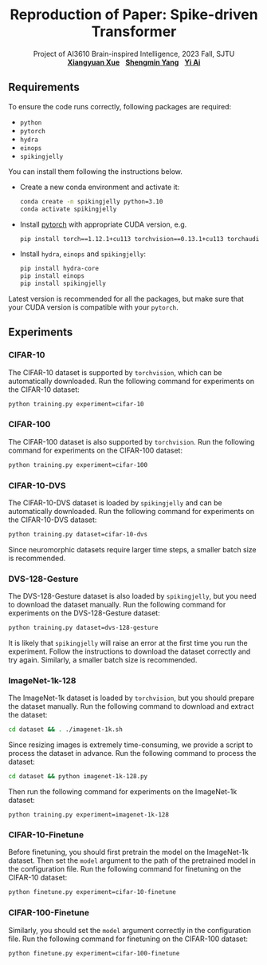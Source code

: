 <h1 align="center">
Reproduction of Paper: Spike-driven Transformer
</h1>
<p align="center">
    Project of AI3610 Brain-inspired Intelligence, 2023 Fall, SJTU
    <br />
    <a href="https://github.com/xxyQwQ"><strong>Xiangyuan Xue</strong></a>
    &nbsp;
    <a href="https://github.com/YsmmsY"><strong>Shengmin Yang</strong></a>
    &nbsp;
    <a href="https://github.com/Ark-ike"><strong>Yi Ai</strong></a>
    <br />
</p>

## Requirements

To ensure the code runs correctly, following packages are required:

* `python`
* `pytorch`
* `hydra`
* `einops`
* `spikingjelly`

You can install them following the instructions below.

* Create a new conda environment and activate it:
  
    ```bash
    conda create -n spikingjelly python=3.10
    conda activate spikingjelly
    ```

* Install [pytorch](https://pytorch.org/get-started/previous-versions/) with appropriate CUDA version, e.g.
  
    ```bash
    pip install torch==1.12.1+cu113 torchvision==0.13.1+cu113 torchaudio==0.12.1 --extra-index-url https://download.pytorch.org/whl/cu113
    ```

* Install `hydra`, `einops` and `spikingjelly`:
  
    ```bash
    pip install hydra-core
    pip install einops
    pip install spikingjelly
    ```

Latest version is recommended for all the packages, but make sure that your CUDA version is compatible with your `pytorch`.

## Experiments

### CIFAR-10

The CIFAR-10 dataset is supported by `torchvision`, which can be automatically downloaded. Run the following command for experiments on the CIFAR-10 dataset:

```bash
python training.py experiment=cifar-10
```

### CIFAR-100

The CIFAR-100 dataset is also supported by `torchvision`. Run the following command for experiments on the CIFAR-100 dataset:

```bash
python training.py experiment=cifar-100
```

### CIFAR-10-DVS

The CIFAR-10-DVS dataset is loaded by `spikingjelly` and can be automatically downloaded. Run the following command for experiments on the CIFAR-10-DVS dataset:

```bash
python training.py dataset=cifar-10-dvs
```

Since neuromorphic datasets require larger time steps, a smaller batch size is recommended.

### DVS-128-Gesture

The DVS-128-Gesture dataset is also loaded by `spikingjelly`, but you need to download the dataset manually. Run the following command for experiments on the DVS-128-Gesture dataset:

```bash
python training.py dataset=dvs-128-gesture
```

It is likely that `spikingjelly` will raise an error at the first time you run the experiment. Follow the instructions to download the dataset correctly and try again. Similarly, a smaller batch size is recommended.

### ImageNet-1k-128

The ImageNet-1k dataset is loaded by `torchvision`, but you should prepare the dataset manually. Run the following command to download and extract the dataset:

```bash
cd dataset && . ./imagenet-1k.sh
```

Since resizing images is extremely time-consuming, we provide a script to process the dataset in advance. Run the following command to process the dataset:

```bash
cd dataset && python imagenet-1k-128.py
```

Then run the following command for experiments on the ImageNet-1k dataset:

```
python training.py experiment=imagenet-1k-128
```

### CIFAR-10-Finetune

Before finetuning, you should first pretrain the model on the ImageNet-1k dataset. Then set the `model` argument to the path of the pretrained model in the configuration file. Run the following command for finetuning on the CIFAR-10 dataset:

```bash
python finetune.py experiment=cifar-10-finetune
```

### CIFAR-100-Finetune

Similarly, you should set the `model` argument correctly in the configuration file. Run the following command for finetuning on the CIFAR-100 dataset:

```bash
python finetune.py experiment=cifar-100-finetune
```
